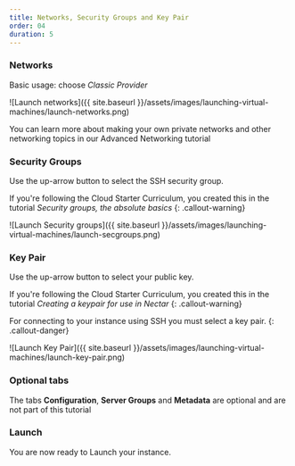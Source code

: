 ```yaml
---
title: Networks, Security Groups and Key Pair
order: 04
duration: 5
---
```


### Networks

Basic usage: choose *Classic Provider*

![Launch networks]({{ site.baseurl }}/assets/images/launching-virtual-machines/launch-networks.png)

You can learn more about making your own private networks and other networking topics in our Advanced Networking tutorial

### Security Groups

Use the up-arrow button to select the SSH security group.

If you're following the Cloud Starter Curriculum, you created this in the tutorial *Security groups, the absolute basics*
{: .callout-warning} 

![Launch Security groups]({{ site.baseurl }}/assets/images/launching-virtual-machines/launch-secgroups.png)

### Key Pair

Use the up-arrow button to select your public key. 

If you're following the Cloud Starter Curriculum, you created this in the tutorial *Creating a keypair for use in Nectar*
{: .callout-warning}

For connecting to your instance using SSH you must select a key pair.
{: .callout-danger}

![Launch Key Pair]({{ site.baseurl }}/assets/images/launching-virtual-machines/launch-key-pair.png)

### Optional tabs

The tabs **Configuration**, **Server Groups** and **Metadata** are optional and are not part of this tutorial

### Launch

You are now ready to Launch your instance. 

